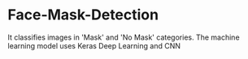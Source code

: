 # Face-Mask-Detection
It  classifies images in 'Mask' and 'No Mask' categories. The machine learning model uses Keras Deep Learning and CNN
